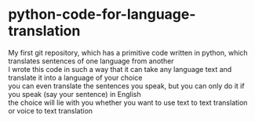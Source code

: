 # python-code-for-language-translation
My first git repository, which has a primitive code written in python, which translates sentences of one language from another
<br>
I wrote this code in such a way that it can take any language text and translate it into a language of your choice
<br>
you can even translate the sentences you speak, but you can only do it if you speak (say your sentence) in English
<br>
the choice will lie with you whether you want to use text to text translation or voice to text translation
